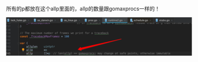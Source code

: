 所有的p都放在这个allp里面的，allp的数量跟gomaxprocs一样的！

![WeChatWorkScreenshot_4e7a96bb-f295-4d64-98e2-55c38a933cb6](assets/gpm-allg.png)

